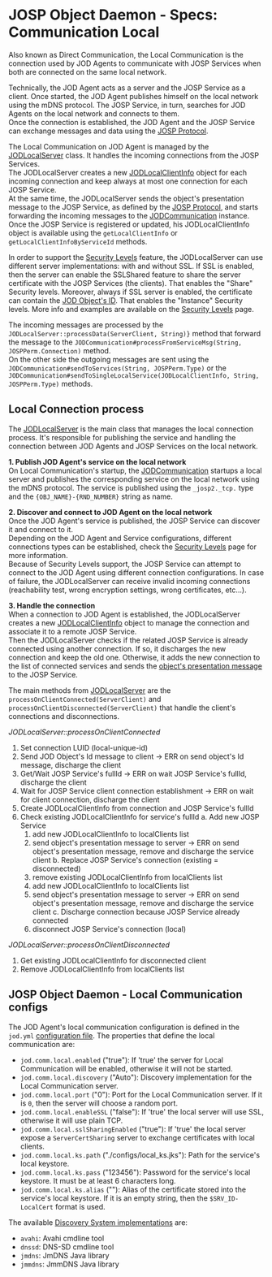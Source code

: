 # JOSP Object Daemon - Specs: Communication Local

Also known as Direct Communication, the Local Communication is the connection
used by JOD Agents to communicate with JOSP Services when both are connected on
the same local network.

Technically, the JOD Agent acts as a server and the JOSP Service as a client.
Once started, the JOD Agent publishes himself on the local network using the
mDNS protocol. The JOSP Service, in turn, searches for JOD Agents on the local
network and connects to them.<br/>
Once the connection is established, the JOD Agent and the JOSP Service can
exchange messages and data using the [JOSP Protocol](../josp_comps/josp_commons_josp_protocol.md).

The Local Communication on JOD Agent is managed by the
[JODLocalServer](../../src/main/java/com/robypomper/josp/jod/comm/JODLocalServer.java)
class. It handles the incoming connections from the JOSP Services.<br/>
The JODLocalServer creates a new [JODLocalClientInfo](../../src/main/java/com/robypomper/josp/jod/comm/JODLocalClientInfo.java)
object for each incoming connection and keep always at most one connection for
each JOSP Service.<br/>
At the same time, the JODLocalServer sends the object's presentation message to
the JOSP Service, as defined by the [JOSP Protocol](../josp_comps/josp_commons_josp_protocol.md), and starts
forwarding the incoming messages to the [JODCommunication](../../src/main/java/com/robypomper/josp/jod/comm/JODCommunication.java)
instance.<br/>
Once the JOSP Service is registered or updated, his JODLocalClientInfo object is
available using the `getLocalClientInfo` or `getLocalClientInfoByServiceId`
methods.

In order to support the [Security Levels](../josp_comps/josp_commons_josp_communication_securitylevels.md) feature,
the JODLocalServer can use different server implementations: with and without SSL.
If SSL is enabled, then the server can enable the SSLShared feature to share the
server certificate with the JOSP Services (the clients). That enables the "Share"
Security levels. Moreover, always if SSL server is enabled, the certificate can
contain the [JOD Object's ID](object_id.md). That enables the "Instance"
Security levels. More info and examples are available on the
[Security Levels](../josp_comps/josp_commons_josp_communication_securitylevels.md) page.

The incoming messages are processed by the `JODLocalServer::processData(ServerClient, String)}`
method that forward the message to the `JODCommunication#processFromServiceMsg(String, JOSPPerm.Connection)`
method.<br/>
On the other side the outgoing messages are sent using the
`JODCommunication#sendToServices(String, JOSPPerm.Type)` or the
`JODCommunication#sendToSingleLocalService(JODLocalClientInfo, String, JOSPPerm.Type)`
methods.


## Local Connection process

The [JODLocalServer](../../src/main/java/com/robypomper/josp/jod/comm/JODLocalServer.java)
is the main class that manages the local connection process. It's responsible for
publishing the service and handling the connection between JOD Agents and
JOSP Services on the local network.

**1. Publish JOD Agent's service on the local network**<br/>
On Local Communication's startup, the [JODCommunication](../../src/main/java/com/robypomper/josp/jod/comm/JODCommunication.java)
startups a local server and publishes the corresponding service on the local
network using the mDNS protocol. The service is published using the `_josp2._tcp.`
type and the `{OBJ_NAME}-{RND_NUMBER}` string as name.<br/>

**2. Discover and connect to JOD Agent on the local network**<br/>
Once the JOD Agent's service is published, the JOSP Service can discover it
and connect to it.<br/>
Depending on the JOD Agent and Service configurations, different connections
types can be established, check the [Security Levels](../josp_comps/josp_commons_josp_communication_securitylevels.md)
page for more information.<br/>
Because of Security Levels support, the JOSP Service can attempt to connect to
the JOD Agent using different connection configurations. In case of failure,
the JODLocalServer can receive invalid incoming connections (reachability test,
wrong encryption settings, wrong certificates, etc...).

**3. Handle the connection**<br/>
When a connection to JOD Agent is established, the JODLocalServer creates a
new [JODLocalClientInfo](../../src/main/java/com/robypomper/josp/jod/comm/JODLocalClientInfo.java)
object to manage the connection and associate it to a remote JOSP Service.<br/>
Then the JODLocalServer checks if the related JOSP Service is already connected
using another connection. If so, it discharges the new connection and keep the
old one. Otherwise, it adds the new connection to the list of connected services
and sends the [object's presentation message](../josp_comps/josp_commons_josp_protocol.md) to
the JOSP Service.<br/>

The main methods from [JODLocalServer](../../src/main/java/com/robypomper/josp/jod/comm/JODLocalServer.java)
are the `processOnClientConnected(ServerClient)` and `processOnClientDisconnected(ServerClient)`
that handle the client's connections and disconnections.

*JODLocalServer::processOnClientConnected*

1. Set connection LUID (local-unique-id)
2. Send JOD Object's Id message to client
   -> ERR on send object's Id message, discharge the client
3. Get/Wait JOSP Service's fullId
   -> ERR on wait JOSP Service's fullId, discharge the client
4. Wait for JOSP Service client connection establishment
   -> ERR on wait for client connection, discharge the client
5. Create JODLocalClientInfo from connection and JOSP Service's fullId
6. Check existing JODLocalClientInfo for service's fullId
   a. Add new JOSP Service
      1. add new JODLocalClientInfo to localClients list
      2. send object's presentation message to server
         -> ERR on send object's presentation message, remove and discharge the service client
   b. Replace JOSP Service's connection (existing = disconnected)
      1. remove existing JODLocalClientInfo from localClients list
      2. add new JODLocalClientInfo to localClients list
      3. send object's presentation message to server
         -> ERR on send object's presentation message, remove and discharge the service client
   c. Discharge connection because JOSP Service already connected
      1. disconnect JOSP Service's connection (local)

*JODLocalServer::processOnClientDisconnected*

1. Get existing JODLocalClientInfo for disconnected client
2. Remove JODLocalClientInfo from localClients list


## JOSP Object Daemon - Local Communication configs

The JOD Agent's local communication configuration is defined in the
`jod.yml` [configuration file](jod_yml.md). The properties that define
the local communication are:

* `jod.comm.local.enabled` ("true"): If 'true' the server for Local Communication will be enabled, otherwise it will not be started.
* `jod.comm.local.discovery` ("Auto"): Discovery implementation for the Local Communication server.
* `jod.comm.local.port` ("0"): Port for the Local Communication server. If it is `0`, then the server  will choose a random port.
* `jod.comm.local.enableSSL` ("false"): If 'true' the local server will use SSL, otherwise it will use plain TCP.
* `jod.comm.local.sslSharingEnabled` ("true"): If 'true' the local server expose a `ServerCertSharing` server to exchange certificates with local clients.
* `jod.comm.local.ks.path` ("./configs/local_ks.jks"): Path for the service's local keystore.
* `jod.comm.local.ks.pass` ("123456"): Password for the service's local keystore. It must be at least 6 characters long.
* `jod.comm.local.ks.alias` (""): Alias of the certificate stored into the service's local keystore. If it is an empty string, then the `$SRV_ID-LocalCert` format is used.

The available [Discovery System implementations](../josp_comps/josp_commons_discovery.md)
are:

* `avahi`: Avahi cmdline tool
* `dnssd`: DNS-SD cmdline tool
* `jmdns`: JmDNS Java library
* `jmmdns`: JmmDNS Java library

